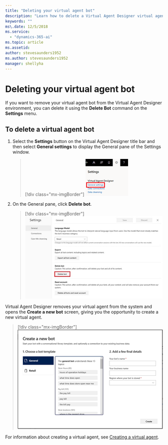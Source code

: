```yaml
---
title: "Deleting your virtual agent bot"
description: "Learn how to delete a Virtual Agent Designer virtual agent bot."
keywords: ""
ms\.date: 12/5/2018
ms.service:
  - "dynamics-365-ai"
ms.topic: article
ms.assetid: 
author: stevesaunders1952
ms.author: stevesaunders1952
manager: shellyha
---
```


# Deleting your virtual agent bot

If you want to remove your virtual agent bot from the Virtual Agent Designer environment, you can delete it using the **Delete Bot** command on the **Settings** menu.

## To delete a virtual agent bot

1. Select the **Settings** button on the Virtual Agent Designer title bar and then select **General settings** to display the General pane of the Settings window.

   > [!div class="mx-imgBorder"]
   > ![Display General pane](media/delete-bot.PNG)

2. On the General pane, click **Delete bot**.

   > [!div class="mx-imgBorder"]
   > ![Delete bot](media/delete-bot-2.PNG)

Virtual Agent Designer removes your virtual agent from the system and opens the **Create a new bot** screen, giving you the opportunity to create a new virtual agent.

   > [!div class="mx-imgBorder"]
   > ![Create a new bot screen](media/create-bot-1.PNG)

For information about creating a virtual agent, see [Creating a virtual agent](getting-started-create-bot.md).